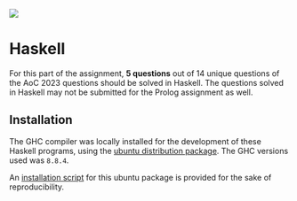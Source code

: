![](https://img.shields.io/badge/Haskell-8.8.4-blue)

# Haskell

For this part of the assignment, **5 questions** out of 14 unique questions of the AoC 2023 questions should be solved in Haskell. The questions solved in Haskell may not be submitted for the Prolog assignment as well.

## Installation

The GHC compiler was locally installed for the development of these Haskell programs, using the [ubuntu distribution package](https://www.haskell.org/ghc/distribution_packages.html#ubuntu). The GHC versions used was `8.8.4`.

An [installation script](/install.sh) for this ubuntu package is provided for the sake of reproducibility.